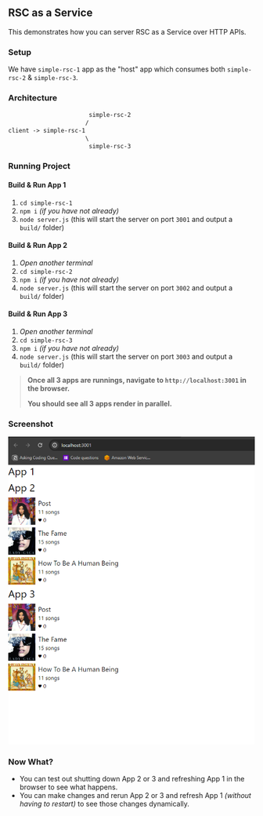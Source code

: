 ## RSC as a Service

This demonstrates how you can server RSC as a Service over HTTP APIs.

### Setup

We have `simple-rsc-1` app as the "host" app which consumes both `simple-rsc-2` & `simple-rsc-3`.

### Architecture

```
                       simple-rsc-2
                      /
client -> simple-rsc-1
                      \
                       simple-rsc-3
```

### Running Project

#### Build & Run App 1

1. `cd simple-rsc-1`
1. `npm i` _(if you have not already)_
1. `node server.js` (this will start the server on port `3001` and output a `build/` folder)

#### Build & Run App 2

1. _Open another terminal_
1. `cd simple-rsc-2`
1. `npm i` _(if you have not already)_
1. `node server.js` (this will start the server on port `3002` and output a `build/` folder)

#### Build & Run App 3

1. _Open another terminal_
1. `cd simple-rsc-3`
1. `npm i` _(if you have not already)_
1. `node server.js` (this will start the server on port `3003` and output a `build/` folder)

> **Once all 3 apps are runnings, navigate to `http://localhost:3001` in the browser.**
> 
> **You should see all 3 apps render in parallel.**

### Screenshot

![Demo](./demo.png)

### Now What?

- You can test out shutting down App 2 or 3 and refreshing App 1 in the browser to see what happens.
- You can make changes and rerun App 2 or 3 and refresh App 1 *(without having to restart)* to see those changes dynamically.
